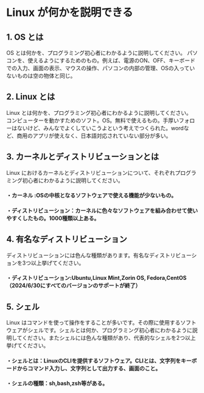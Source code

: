 # Linux が何かを説明できる

## 1. OS とは

OS とは何かを、プログラミング初心者にわかるように説明してください。
パソコンを、使えるようにするためのもの。例えば、電源のON、OFF、キーボードでの入力、画面の表示、マウスの操作、パソコンの内部の管理、OSの入っていないものは空の物体と同じ。

## 2. Linux とは

Linux とは何かを、プログラミング初心者にわかるように説明してください。
コンピューターを動かすためのソフト。OS。無料で使えるもの。手厚いフォローはないけど、みんなでよくしていこうよという考えでつくられた。wordなど、商用のアプリが使えなく、日本語対応されていない部分が多い。

## 3. カーネルとディストリビューションとは

Linux におけるカーネルとディストリビューションについて、それぞれプログラミング初心者にわかるように説明してください。
#### ・カーネル :OSの中核となるソフトウェアで使える機能が少ないもの。
#### ・ディストリビューション：カーネルに色々なソフトウェアを組み合わせて使いやすくしたもの。1000種類以上ある。

## 4. 有名なディストリビューション

ディストリビューションには色んな種類があります。有名なディストリビューションを3つ以上挙げてください。
#### ・ディストリビューション:Ubuntu,Linux Mint,Zorin OS, Fedora,CentOS（2024/6/30にすべてのバージョンのサポートが終了）

## 5. シェル

Linux はコマンドを使って操作をすることが多いです。その際に使用するソフトウェアがシェルです。シェルとは何か、プログラミング初心者にわかるように説明してください。またシェルには色んな種類があり、代表的なシェルを2つ以上挙げてください。
#### ・シェルとは：LinuxのCLIを提供するソフトウェア。CLIとは、文字列をキーボードからコマンド入力し、文字列として出力する、画面のこと。
#### ・シェルの種類：sh,bash,zsh等がある。